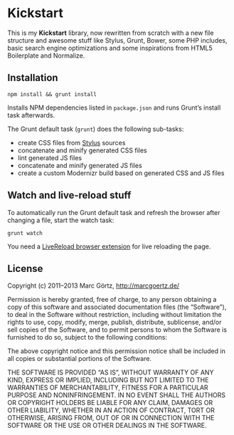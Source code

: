 # Kickstart

This is my **Kickstart** library, now rewritten from scratch with a new
file structure and awesome stuff like Stylus, Grunt, Bower, some PHP
includes, basic search engine optimizations and some inspirations from
HTML5 Boilerplate and Normalize.

## Installation

	npm install && grunt install

Installs NPM dependencies listed in `package.json` and runs Grunt’s
install task afterwards.

The Grunt default task (`grunt`) does the following sub-tasks:

 - create CSS files from [Stylus](http://learnboost.github.com/stylus/)
   sources
 - concatenate and minify generated CSS files
 - lint generated JS files
 - concatenate and minify generated JS files
 - create a custom Modernizr build based on generated CSS and JS files

## Watch and live-reload stuff

To automatically run the Grunt default task and refresh the browser
after changing a file, start the watch task:

	grunt watch

You need a [LiveReload browser extension](http://feedback.livereload.com/knowledgebase/articles/86242-how-do-i-install-and-use-the-browser-extensions-)
for live reloading the page.

## License

Copyright (c) 2011–2013 Marc Görtz, http://marcgoertz.de/

Permission is hereby granted, free of charge, to any person obtaining a
copy of this software and associated documentation files (the
“Software”), to deal in the Software without restriction, including
without limitation the rights to use, copy, modify, merge, publish,
distribute, sublicense, and/or sell copies of the Software, and to
permit persons to whom the Software is furnished to do so, subject to
the following conditions:

The above copyright notice and this permission notice shall be included
in all copies or substantial portions of the Software.

THE SOFTWARE IS PROVIDED “AS IS”, WITHOUT WARRANTY OF ANY KIND, EXPRESS
OR IMPLIED, INCLUDING BUT NOT LIMITED TO THE WARRANTIES OF
MERCHANTABILITY, FITNESS FOR A PARTICULAR PURPOSE AND NONINFRINGEMENT.
IN NO EVENT SHALL THE AUTHORS OR COPYRIGHT HOLDERS BE LIABLE FOR ANY
CLAIM, DAMAGES OR OTHER LIABILITY, WHETHER IN AN ACTION OF CONTRACT,
TORT OR OTHERWISE, ARISING FROM, OUT OF OR IN CONNECTION WITH THE
SOFTWARE OR THE USE OR OTHER DEALINGS IN THE SOFTWARE.
